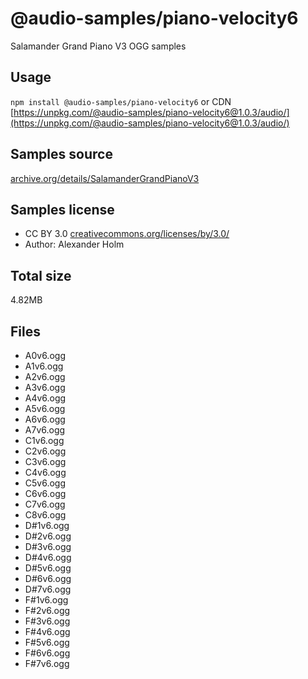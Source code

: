 # @audio-samples/piano-velocity6

Salamander Grand Piano V3 OGG samples

## Usage

`npm install @audio-samples/piano-velocity6` or CDN [https://unpkg.com/@audio-samples/piano-velocity6@1.0.3/audio/](https://unpkg.com/@audio-samples/piano-velocity6@1.0.3/audio/)

## Samples source

[archive.org/details/SalamanderGrandPianoV3](https://archive.org/details/SalamanderGrandPianoV3)

## Samples license

- CC BY 3.0 [creativecommons.org/licenses/by/3.0/](http://creativecommons.org/licenses/by/3.0/)
- Author: Alexander Holm 

## Total size

4.82MB

## Files

- A0v6.ogg
- A1v6.ogg
- A2v6.ogg
- A3v6.ogg
- A4v6.ogg
- A5v6.ogg
- A6v6.ogg
- A7v6.ogg
- C1v6.ogg
- C2v6.ogg
- C3v6.ogg
- C4v6.ogg
- C5v6.ogg
- C6v6.ogg
- C7v6.ogg
- C8v6.ogg
- D#1v6.ogg
- D#2v6.ogg
- D#3v6.ogg
- D#4v6.ogg
- D#5v6.ogg
- D#6v6.ogg
- D#7v6.ogg
- F#1v6.ogg
- F#2v6.ogg
- F#3v6.ogg
- F#4v6.ogg
- F#5v6.ogg
- F#6v6.ogg
- F#7v6.ogg